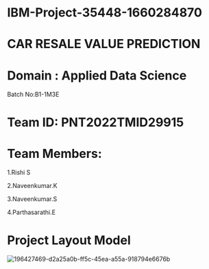 # IBM-Project-35448-1660284870  

# CAR RESALE VALUE PREDICTION

# Domain : Applied Data Science

Batch No:B1-1M3E

# Team ID: PNT2022TMID29915

# Team Members:

  1.Rishi S
  
  2.Naveenkumar.K
  
  3.Naveenkumar.S
  
  4.Parthasarathi.E

# Project Layout Model




![196427469-d2a25a0b-ff5c-45ea-a55a-918794e6676b](https://user-images.githubusercontent.com/107269095/200163819-7913cc40-aa29-4f8b-bf60-ad53e4b95585.png)
